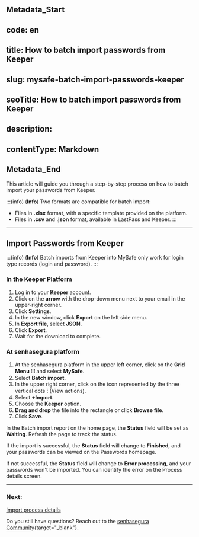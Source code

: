 ## Metadata_Start 
## code: en
## title: How to batch import passwords from Keeper 
## slug: mysafe-batch-import-passwords-keeper 
## seoTitle: How to batch import passwords from Keeper 
## description:  
## contentType: Markdown 
## Metadata_End
This article will guide you through a step-by-step process on how to batch import your passwords from Keeper.

:::(info) (**Info**)
Two formats are compatible for batch import:
* Files in **.xlsx** format, with a specific template provided on the platform.
* Files in **.csv** and **.json** format, available in LastPass and Keeper.
:::
***
## Import Passwords from Keeper

:::(info) (**Info**)
Batch imports from Keeper into MySafe only work for login type records (login and password).
:::

### In the Keeper Platform

1. Log in to your **Keeper** account.
2. Click on the **arrow** with the drop-down menu next to your email in the upper-right corner.
3. Click **Settings**.
4. In the new window, click **Export** on the left side menu.
5. In **Export file**, select **JSON**.
6. Click **Export**.
7. Wait for the download to complete.

### At senhasegura platform

1. At the senhasegura platform in the upper left corner, click on the **Grid Menu ⁝⁝⁝** and select **MySafe**.
2. Select **Batch import**.
3. In the upper right corner, click on the icon represented by the three vertical dots **⁝** (View actions).
4. Select **+Import**.
5. Choose the **Keeper** option.
6. **Drag and drop** the file into the rectangle or click **Browse file**.
7. Click **Save**.

In the Batch import report on the home page, the **Status** field will be set as **Waiting**. Refresh the page to track the status.

If the import is successful, the **Status** field will change to **Finished**, and your passwords can be viewed on the Passwords homepage.

If not successful, the **Status** field will change to **Error processing**, and your passwords won't be imported. You can identify the error on the Process details screen.

***
### Next:
[Import process details](/v3-32/docs/mysafe-import-process-details)

Do you still have questions? Reach out to the [senhasegura Community](https://community.senhasegura.io/){target="_blank"}.